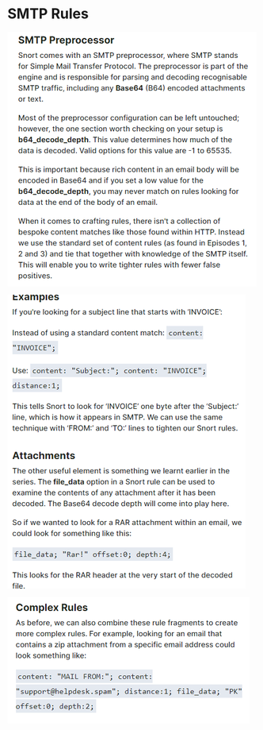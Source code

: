 # SMTP Rules

![](<../../../.gitbook/assets/image (1).png>)

![](<../../../.gitbook/assets/image (70).png>)

![](<../../../.gitbook/assets/image (20).png>)

